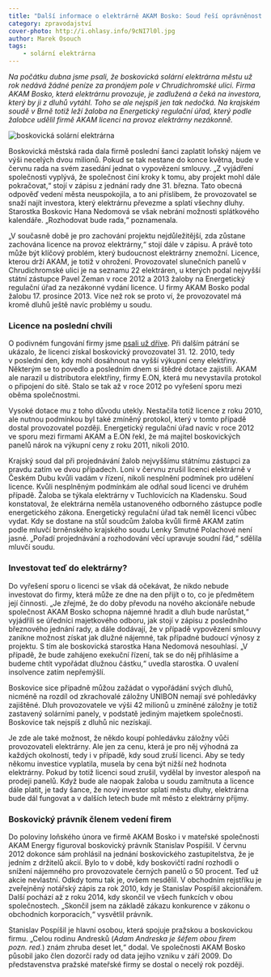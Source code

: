 ```yaml
---
title: "Další informace o elektrárně AKAM Bosko: Soud řeší oprávněnost licence"
category: zpravodajství
cover-photo: http://i.ohlasy.info/9cNI7l0l.jpg
author: Marek Osouch
tags:
    - solární elektrárna
---
```


*Na počátku dubna jsme psali, že boskovická solární elektrárna městu už rok nedává žádné peníze za pronájem pole v Chrudichromské ulici. Firma AKAM Bosko, která elektrárnu provozuje, je zadlužená a čeká na investora, který by ji z dluhů vytáhl. Toho se ale nejspíš jen tak nedočká. Na krajském soudě v Brně totiž leží žaloba na Energetický regulační úřad, který podle žalobce udělil firmě AKAM licenci na provoz elektrárny nezákonně.*

<img src="http://i.ohlasy.info/9cNI7l0.jpg" alt="boskovická solární elektrárna" class="img-responsive">

Boskovická městská rada dala firmě poslední šanci zaplatit loňský nájem ve výši necelých dvou milionů. Pokud se tak nestane do konce května, bude v červnu rada na svém zasedání jednat o vypovězení smlouvy. „Z vyjádření společnosti vyplývá, že společnost činí kroky k tomu, aby projekt mohl dále pokračovat,“ stojí v zápisu z jednání rady dne 31. března. Tato obecná odpověď vedení města neuspokojila, a to ani příslibem, že provozovatel se snaží najít investora, který elektrárnu převezme a splatí všechny dluhy. Starostka Boskovic Hana Nedomová se však nebrání možnosti splátkového kalendáře. „Rozhodovat bude rada,“ poznamenala. 

„V současně době je pro zachování projektu nejdůležitější, zda zůstane zachována licence na provoz elektrárny,“ stojí dále v zápisu. A právě toto může být klíčový problém, který budoucnost elektrárny znemožní. Licence, kterou drží AKAM, je totiž v ohrožení. Provozovatel slunečních panelů v Chrudichromské ulici je na seznamu 22 elektráren, u kterých podal nejvyšší státní zástupce Pavel Zeman v roce 2012 a 2013 žaloby na Energetický regulační úřad za nezákonné vydání licence. U firmy AKAM Bosko podal žalobu 17. prosince 2013. Více než rok se proto ví, že provozovatel má kromě dluhů ještě navíc problémy u soudu.

### Licence na poslední chvíli

O podivném fungování firmy jsme [psali už dříve](/clanky/2015/04/solarni-elektrarna.html). Při dalším pátrání se ukázalo, že licenci získal boskovický provozovatel 31. 12. 2010, tedy v poslední den, kdy mohl dosáhnout na vyšší výkupní ceny elektřiny.  Některým se to povedlo a posledním dnem si štědré dotace zajistili. AKAM ale narazil u distributora elektřiny, firmy E.ON, která mu nevystavila protokol o připojení do sítě. Stalo se tak až v roce 2012 po vyřešení sporu mezi oběma společnostmi.

Vysoké dotace mu z toho důvodu utekly. Nestačila totiž licence z roku 2010, ale nutnou podmínkou byl také zmíněný protokol, který v tomto případě dostal provozovatel později. Energetický regulační úřad navíc v roce 2012 ve sporu mezi firmami AKAM a E.ON řekl, že má majitel boskovických panelů nárok na výkupní ceny z roku 2011, nikoli 2010.

Krajský soud dal při projednávání žalob nejvyššímu státnímu zástupci za pravdu zatím ve dvou případech. Loni v červnu zrušil licenci elektrárně v Českém Dubu kvůli vadám v řízení, nikoli nesplnění podmínek pro udělení licence. Kvůli nesplněným podmínkám ale odňal soud licenci ve druhém případě. Žaloba se týkala elektrárny v Tuchlovicích na Kladensku. Soud konstatoval, že elektrárna neměla ustanoveného odborného zástupce podle energetického zákona. Energetický regulační úřad tak neměl licenci vůbec vydat. Kdy se dostane na stůl soudcům žaloba kvůli firmě AKAM zatím podle mluvčí brněnského krajského soudu Lenky Smutné Polachové není jasné. „Pořadí projednávání a rozhodování věcí upravuje soudní řád,“ sdělila mluvčí soudu.

### Investovat teď do elektrárny?

Do vyřešení sporu o licenci se však dá očekávat, že nikdo nebude investovat do firmy, která může ze dne na den přijít o to, co je předmětem její činnosti. „Je zřejmé, že do doby převodu na nového akcionáře nebude společnost AKAM Bosko schopna nájemné hradit a dluh bude narůstat,“ vyjádřili se úředníci majetkového odboru, jak stojí v zápisu z posledního březnového jednání rady, a dále dodávají, že v případě vypovězení smlouvy zanikne možnost získat jak dlužné nájemné, tak případné budoucí výnosy z projektu. S tím ale boskovická starostka Hana Nedomová nesouhlasí. „V případě, že bude zahájeno exekuční řízení, tak se do něj přihlásíme a budeme chtít vypořádat dlužnou částku,“ uvedla starostka. O uvalení insolvence zatím nepřemýšlí.

Boskovice sice případně můžou zažádat o vypořádání svých dluhů, nicméně na rozdíl od zkrachovalé záložny UNIBON nemají své pohledávky zajištěné. Dluh provozovatele ve výši 42 milionů u zmíněné záložny je totiž zastavený solárními panely, v podstatě jediným majetkem společnosti. Boskovice tak nejspíš z dluhů nic nezískají. 

Je zde ale také možnost, že někdo koupí pohledávku záložny vůči provozovateli elektrárny. Ale jen za cenu, která je pro něj výhodná za každých okolností, tedy i v případě, kdy soud zruší licenci. Aby se tedy někomu investice vyplatila, musela by cena být nižší než hodnota elektrárny. Pokud by totiž licenci soud zrušil, vydělal by investor alespoň na prodeji panelů. Když bude ale naopak žaloba u soudu zamítnuta a licence dále platit, je tady šance, že nový investor splatí městu dluhy, elektrárna bude dál fungovat a v dalších letech bude mít město z elektrárny příjmy.

### Boskovický právník členem vedení firem

Do poloviny loňského února ve firmě AKAM Bosko i v mateřské společnosti AKAM Energy figuroval boskovický právník Stanislav Pospíšil. V červnu 2012 dokonce sám prohlásil na jednání boskovického zastupitelstva, že je jedním z držitelů akcií. Bylo to v době, kdy boskovičtí radní rozhodli o snížení nájemného pro provozovatele černých panelů o 50 procent. Teď už akcie nevlastní. Odkdy tomu tak je, ovšem nesdělil. V obchodním rejstříku je zveřejněný notářský zápis za rok 2010, kdy je Stanislav Pospíšil akcionářem. Další pochází až z roku 2014, kdy skončil ve všech funkcích v obou společnostech. „Skončil jsem na základě zákazu konkurence v zákonu o obchodních korporacích,“ vysvětlil právník.

Stanislav Pospíšil je hlavní osobou, která spojuje pražskou a boskovickou firmu. „Celou rodinu Andresků (*Adam Andreska je šéfem obou firem pozn. red.*) znám zhruba deset let,“ dodal. Ve společnosti AKAM Bosko působil jako člen dozorčí rady od data jejího vzniku v září 2009. Do představenstva pražské mateřské firmy se dostal o necelý rok později. 